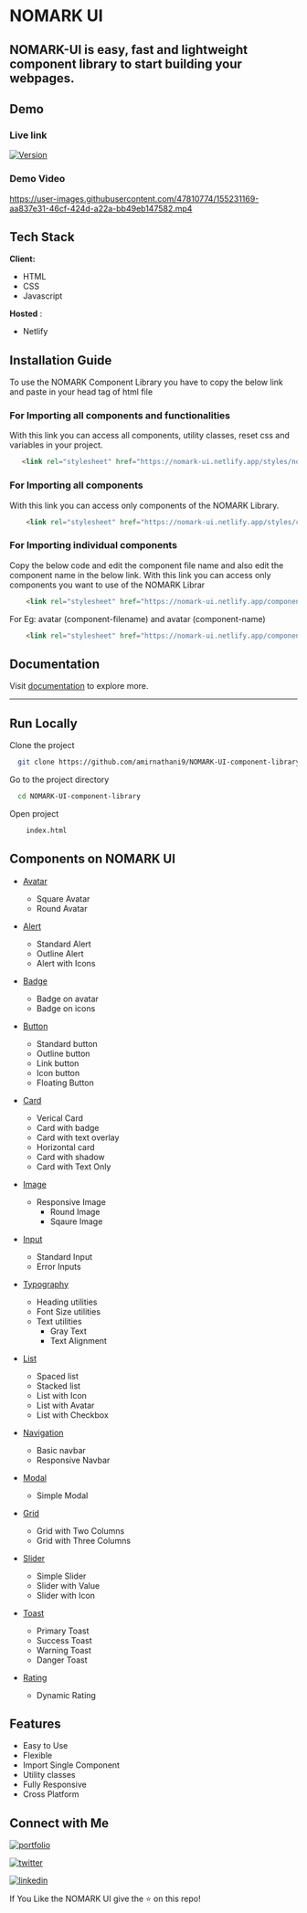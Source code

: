
# NOMARK UI

## NOMARK-UI is easy, fast and lightweight component library to start building your webpages.


## Demo


### Live link   
[![Version](https://img.shields.io/badge/NOMARKUI-v1.0.0-blue)](https://nomark-ui.netlify.app/index.html)


### Demo Video

https://user-images.githubusercontent.com/47810774/155231169-aa837e31-46cf-424d-a22a-bb49eb147582.mp4

## Tech Stack

**Client:** 
- HTML
- CSS 
- Javascript

**Hosted** :
- Netlify


## Installation Guide

To use the NOMARK Component Library you have to copy the below link and paste in your head tag of html file

### For Importing all components and functionalities

With this link you can access all components, utility classes, reset css and variables in your project.
```html
   <link rel="stylesheet" href="https://nomark-ui.netlify.app/styles/nomark.css">
```


### For Importing all components

With this link you can access only components of the NOMARK Library.
```html
    <link rel="stylesheet" href="https://nomark-ui.netlify.app/styles/components.css">
```

### For Importing  individual components

Copy the below code and edit the component file name and also edit the component name in the below link.
With this link you can access only components you want to use of the NOMARK Librar
```html
    <link rel="stylesheet" href="https://nomark-ui.netlify.app/components/component-filename/component-name.css">
```

For Eg: avatar (component-filename) and avatar (component-name)

```html
    <link rel="stylesheet" href="https://nomark-ui.netlify.app/components/avatar/avatar.css">
```

## Documentation

Visit [documentation](https://nomark-ui.netlify.app/documentation/doc.html) to explore more.

---

## Run Locally

Clone the project

```bash
  git clone https://github.com/amirnathani9/NOMARK-UI-component-library.git
```

Go to the project directory

```bash
  cd NOMARK-UI-component-library
```

Open project

```bash
    index.html
```

## Components on NOMARK UI

- [Avatar](https://nomark-ui.netlify.app/components/avatar/avatar.html)

  - Square Avatar
  - Round Avatar

- [Alert](https://nomark-ui.netlify.app/components/alert/alert.html)

  - Standard Alert
  - Outline Alert
  - Alert with Icons

- [Badge](https://nomark-ui.netlify.app/components/badge/badge.html)

  - Badge on avatar
  - Badge on icons

- [Button](https://nomark-ui.netlify.app/components/button/button.html)

  - Standard button
  - Outline button
  - Link button
  - Icon button
  - Floating Button

- [Card](https://nomark-ui.netlify.app/components/card/card.html)

  - Verical Card
  - Card with badge
  - Card with text overlay
  - Horizontal card
  - Card with shadow
  - Card with Text Only

- [Image](https://nomark-ui.netlify.app/components/image/image.html)

  - Responsive Image
    - Round Image
    - Sqaure Image

- [Input](https://nomark-ui.netlify.app/components/input/input.html)

  - Standard Input
  - Error Inputs

- [Typography](https://nomark-ui.netlify.app/components/typography/typography.html)

  - Heading utilities
  - Font Size utilities
  - Text utilities
    - Gray Text
    - Text Alignment

- [List](https://nomark-ui.netlify.app/components/list/list.html)

  - Spaced list
  - Stacked list
  - List with Icon
  - List with Avatar
  - List with Checkbox
 
- [Navigation](https://nomark-ui.netlify.app/components/navbar/navbar.html)

  - Basic navbar
  - Responsive Navbar

- [Modal](https://nomark-ui.netlify.app/components/modal/modal.html)
    - Simple Modal
 
- [Grid](https://nomark-ui.netlify.app/components/grid/grid.html) 

    - Grid with Two Columns
    - Grid with Three Columns

- [Slider](https://nomark-ui.netlify.app/components/slider/slider.html)
    - Simple Slider
    - Slider with Value
    - Slider with Icon

- [Toast](https://nomark-ui.netlify.app/components/toast/toast.html)
    - Primary Toast
    - Success Toast
    - Warning Toast
    - Danger Toast
 
- [Rating](https://nomark-ui.netlify.app/components/rating/rating.html)
    - Dynamic Rating



## Features

- Easy to Use
- Flexible 
- Import Single Component
- Utility classes
- Fully Responsive
- Cross Platform





## Connect with Me
[![portfolio](https://img.shields.io/badge/my_portfolio-000?style=for-the-badge&logo=ko-fi&logoColor=white)](https://aamirnathani-portfolio.netlify.app/)

[![twitter](https://img.shields.io/badge/twitter-1DA1F2?style=for-the-badge&logo=twitter&logoColor=white)](https://twitter.com/aamir_nathani)

[![linkedin](https://img.shields.io/badge/linkedin-0A66C2?style=for-the-badge&logo=linkedin&logoColor=white)](https://www.linkedin.com/in/aamirnathani/)

If You Like the NOMARK UI give the :star: on this repo!
